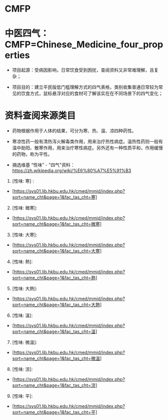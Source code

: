 # CMFP

# 中医四气：CMFP=Chinese_Medicine_four_properties

- 项目起源：受病因影响，日常饮食受到困扰，查阅资料又非常难理解，且复杂；

- 项目目的：建立平民版低门槛理解方式的四气表格，类别收集普通日常较为常见的饮食方式，鼠标悬浮对应的食材可了解该实在在不同场景下的四气变化；


# 资料查阅来源类目
- 药物根据作用于人体的结果，可分为寒、热、温、凉四种药性。
- 寒凉性药一般有清热泻火解毒类作用，用来治疗热性病症。温热性药则一般有温中助阳、散寒作用，用来治疗寒性病症。另外还有一种性质平和，作用缓慢的药物，称为平性。

- 摘选维基 “性味” - "四气"资料：https://zh.wikipedia.org/wiki/%E6%80%A7%E5%91%B3

1. [性味:  寒] :
  * [https://sys01.lib.hkbu.edu.hk/cmed/mmid/index.php?sort=name_cht&page=1&fac_tas_cht=寒] 
2. [性味:  微寒]:
  * [https://sys01.lib.hkbu.edu.hk/cmed/mmid/index.php?sort=name_cht&page=1&fac_tas_cht=微寒] 
3. [性味:  大寒]:
  * [https://sys01.lib.hkbu.edu.hk/cmed/mmid/index.php?sort=name_cht&page=1&fac_tas_cht=大寒] 
4. [性味:  熱]:
  * [https://sys01.lib.hkbu.edu.hk/cmed/mmid/index.php?sort=name_cht&page=1&fac_tas_cht=熱] 
5. [性味:  大熱]:
  * [https://sys01.lib.hkbu.edu.hk/cmed/mmid/index.php?sort=name_cht&page=1&fac_tas_cht=大熱] 
6. [性味:  溫]:
  * [https://sys01.lib.hkbu.edu.hk/cmed/mmid/index.php?sort=name_cht&page=1&fac_tas_cht=溫] 
7. [性味:  微溫]:
  * [https://sys01.lib.hkbu.edu.hk/cmed/mmid/index.php?sort=name_cht&page=1&fac_tas_cht=微溫] 
8. [性味:  涼]:
  * [https://sys01.lib.hkbu.edu.hk/cmed/mmid/index.php?sort=name_cht&page=1&fac_tas_cht=涼] 

9. [性味:  平]:
  * [https://sys01.lib.hkbu.edu.hk/cmed/mmid/index.php?sort=name_cht&page=1&fac_tas_cht=平]
